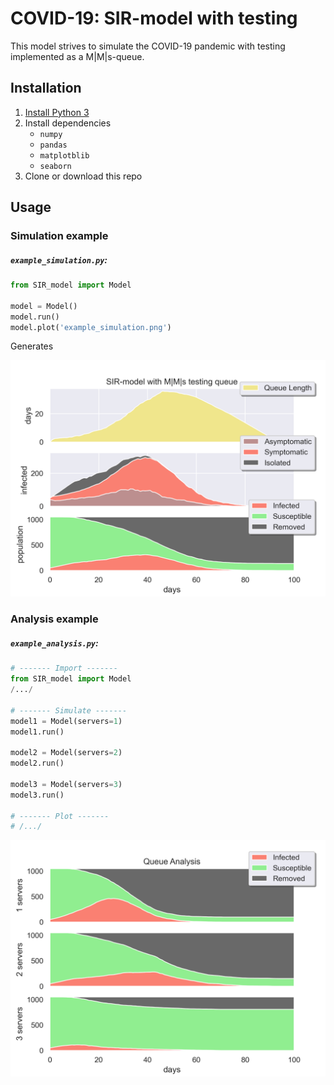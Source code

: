 # COVID-19: SIR-model with testing
This model strives to simulate the COVID-19 pandemic with testing implemented as a M|M|s-queue.

## Installation

1. [Install Python 3](https://www.python.org/downloads/) 
2. Install dependencies
   - `numpy`
   - `pandas`
   - `matplotblib`
   - `seaborn`
3. Clone or download this repo

## Usage

### Simulation example

##### `example_simulation.py`:

```python
from SIR_model import Model

model = Model()
model.run()
model.plot('example_simulation.png')
```

Generates 

![example_simulation](example_simulation.png)

### Analysis example

##### `example_analysis.py`:

```python
# ------- Import -------
from SIR_model import Model
/.../

# ------- Simulate -------
model1 = Model(servers=1)
model1.run()

model2 = Model(servers=2)
model2.run()

model3 = Model(servers=3)
model3.run()

# ------- Plot -------
# /.../
```

 ![example_analysis](example_analysis.png)